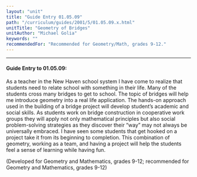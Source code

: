 ```yaml
---
layout: "unit"
title: "Guide Entry 01.05.09"
path: "/curriculum/guides/2001/5/01.05.09.x.html"
unitTitle: "Geometry of Bridges"
unitAuthor: "Michael Golia"
keywords: ""
recommendedFor: "Recommended for Geometry/Math, grades 9-12."
---
```

<body>
<hr/>
<h4>
Guide Entry to 01.05.09:
</h4>
<p>
As a teacher in the New Haven school system I have come to realize that students need to relate school with something in their life. Many of the students cross many bridges to get to school. The topic of bridges will help me introduce geometry into a real life application. The hands-on approach used in the building of a bridge project will develop student’s academic and social skills. As students work on bridge construction in cooperative work groups they will apply not only mathematical principles but also social problem-solving strategies as they discover their “way” may not always be universally embraced. I have seen some students that get hooked on a project take it from its beginning to completion. This combination of geometry, working as a team, and having a project will help the students feel a sense of learning while having fun.
</p>
<p>
(Developed for Geometry and Mathematics, grades 9-12; recommended for Geometry and Mathematics, grades 9-12)
</p>
</body>
